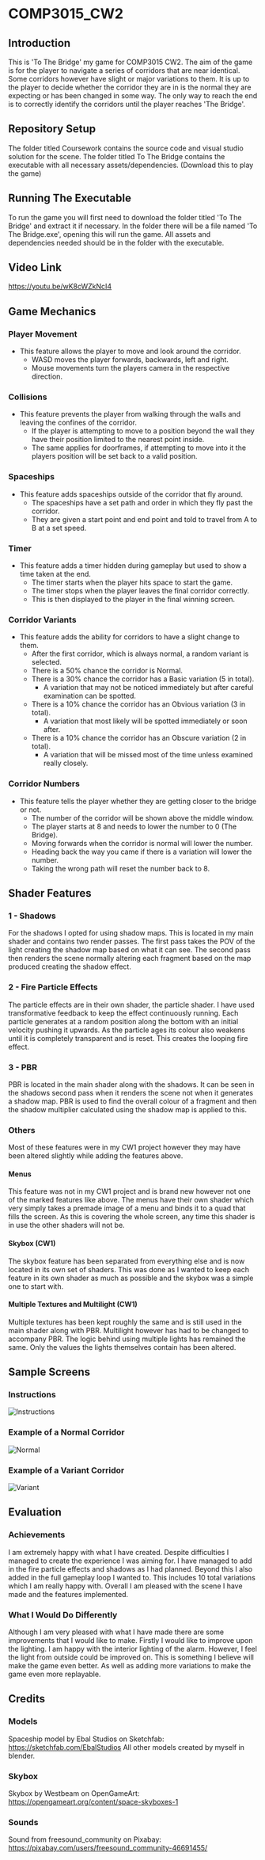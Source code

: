 # COMP3015_CW2

## Introduction

This is 'To The Bridge' my game for COMP3015 CW2. The aim of the game is for the player to navigate a series of corridors that are near identical. Some corridors however have slight or major variations to them. It is up to the player to decide whether the corridor they are in is the normal they are expecting or has been changed in some way. The only way to reach the end is to correctly identify the corridors until the player reaches 'The Bridge'.

## Repository Setup

The folder titled Coursework contains the source code and visual studio solution for the scene.
The folder titled To The Bridge contains the executable with all necessary assets/dependencies. (Download this to play the game)

## Running The Executable

To run the game you will first need to download the folder titled 'To The Bridge' and extract it if necessary.
In the folder there will be a file named 'To The Bridge.exe', opening this will run the game.
All assets and dependencies needed should be in the folder with the executable.

## Video Link

https://youtu.be/wK8cWZkNcI4

## Game Mechanics

### Player Movement

- This feature allows the player to move and look around the corridor.
	- WASD moves the player forwards, backwards, left and right.
	- Mouse movements turn the players camera in the respective direction.

### Collisions

- This feature prevents the player from walking through the walls and leaving the confines of the corridor.
	- If the player is attempting to move to a position beyond the wall they have their position limited to the nearest point inside.
	- The same applies for doorframes, if attempting to move into it the players position will be set back to a valid position.

### Spaceships

- This feature adds spaceships outside of the corridor that fly around.
	- The spaceships have a set path and order in which they fly past the corridor.
	- They are given a start point and end point and told to travel from A to B at a set speed.

### Timer

- This feature adds a timer hidden during gameplay but used to show a time taken at the end.
	- The timer starts when the player hits space to start the game.
	- The timer stops when the player leaves the final corridor correctly.
	- This is then displayed to the player in the final winning screen.

### Corridor Variants

- This feature adds the ability for corridors to have a slight change to them.
	- After the first corridor, which is always normal, a random variant is selected.
	- There is a 50% chance the corridor is Normal.
	- There is a 30% chance the corridor has a Basic variation (5 in total).
		- A variation that may not be noticed immediately but after careful examination can be spotted.
	- There is a 10% chance the corridor has an Obvious variation (3 in total).
		- A variation that most likely will be spotted immediately or soon after.
	- There is a 10% chance the corridor has an Obscure variation (2 in total).
		- A variation that will be missed most of the time unless examined really closely.

### Corridor Numbers

- This feature tells the player whether they are getting closer to the bridge or not.
	- The number of the corridor will be shown above the middle window.
	- The player starts at 8 and needs to lower the number to 0 (The Bridge).
	- Moving forwards when the corridor is normal will lower the number.
	- Heading back the way you came if there is a variation will lower the number.
	- Taking the wrong path will reset the number back to 8.

## Shader Features

### 1 - Shadows

For the shadows I opted for using shadow maps. This is located in my main shader and contains two render passes.
The first pass takes the POV of the light creating the shadow map based on what it can see.
The second pass then renders the scene normally altering each fragment based on the map produced creating the shadow effect. 

### 2 - Fire Particle Effects

The particle effects are in their own shader, the particle shader. I have used transformative feedback to keep the effect continuously running.
Each particle generates at a random position along the bottom with an initial velocity pushing it upwards.
As the particle ages its colour also weakens until it is completely transparent and is reset.
This creates the looping fire effect.

### 3 - PBR

PBR is located in the main shader along with the shadows. It can be seen in the shadows second pass when it renders the scene not when it generates a shadow map. PBR is used to find the overall colour of a fragment and then the shadow multiplier calculated using the shadow map is applied to this.

### Others

Most of these features were in my CW1 project however they may have been altered slightly while adding the features above.

#### Menus

This feature was not in my CW1 project and is brand new however not one of the marked features like above.
The menus have their own shader which very simply takes a premade image of a menu and binds it to a quad that fills the screen.
As this is covering the whole screen, any time this shader is in use the other shaders will not be.

#### Skybox (CW1)

The skybox feature has been separated from everything else and is now located in its own set of shaders.
This was done as I wanted to keep each feature in its own shader as much as possible and the skybox was a simple one to start with.

#### Multiple Textures and Multilight (CW1)

Multiple textures has been kept roughly the same and is still used in the main shader along with PBR.
Multilight however has had to be changed to accompany PBR. The logic behind using multiple lights has remained the same. Only the values the lights themselves contain has been altered.

## Sample Screens

### Instructions
![Instructions](/SampleScreens/Instructions.png)

### Example of a Normal Corridor

![Normal](/SampleScreens/Normal.png)

### Example of a Variant Corridor

![Variant](/SampleScreens/Variant.png)

## Evaluation

### Achievements

I am extremely happy with what I have created. 
Despite difficulties I managed to create the experience I was aiming for.
I have managed to add in the fire particle effects and shadows as I had planned.
Beyond this I also added in the full gameplay loop I wanted to. This includes 10 total variations which I am really happy with.
Overall I am pleased with the scene I have made and the features implemented.

### What I Would Do Differently

Although I am very pleased with what I have made there are some improvements that I would like to make.
Firstly I would like to improve upon the lighting. I am happy with the interior lighting of the alarm. However, I feel the light from outside could be improved on. This is something I believe will make the game even better. As well as adding more variations to make the game even more replayable.

## Credits

### Models

Spaceship model by Ebal Studios on Sketchfab: https://sketchfab.com/EbalStudios
All other models created by myself in blender.

### Skybox

Skybox by Westbeam on OpenGameArt: https://opengameart.org/content/space-skyboxes-1

### Sounds

Sound from freesound_community on Pixabay: https://pixabay.com/users/freesound_community-46691455/
